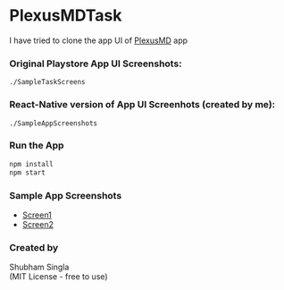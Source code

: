 # PlexusMDTask

I have tried to clone the app UI of [PlexusMD](https://play.google.com/store/apps/details?id=com.plexusmd.app&hl=en) app 

### Original Playstore App UI Screenshots:
```
./SampleTaskScreens
```

### React-Native version of App UI Screenhots (created by me): 
```
./SampleAppScreenshots
```

### Run the App 
```js
npm install
npm start
```
### Sample App Screenshots 
* [Screen1](https://github.com/shubham1164/PlexusMDTask/blob/master/SampleAppScreenshots/Screen1.png)
* [Screen2](https://github.com/shubham1164/PlexusMDTask/blob/master/SampleAppScreenshots/Screen2.png)

### Created by
Shubham Singla <br />
(MIT License - free to use)
